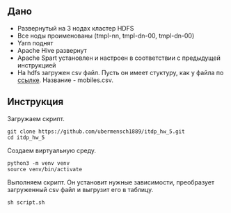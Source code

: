 ## Дано
- Развернутый на 3 нодах кластер HDFS
- Все ноды проименованы (tmpl-nn, tmpl-dn-00, tmpl-dn-00)
- Yarn поднят
- Apache Hive развернут
- Apache Spart установлен и настроен в соответствии с предыдущей инструкцией
- На hdfs загружен csv файл. Пусть он имеет стуктуру, как у файла по [ссылке](https://www.kaggle.com/datasets/abdulmalik1518/mobiles-dataset-2025). Название - mobiles.csv. 


## Инструкция

Загружаем скрипт.
```
git clone https://github.com/ubermensch1889/itdp_hw_5.git
cd itdp_hw_5
```

Создаем виртуальную среду.
```
python3 -m venv venv
source venv/bin/activate
```

Выполняем скрипт. Он установит нужные зависимости, преобразует загруженный csv файл и выгрузит его в таблицу.
```
sh script.sh
```

